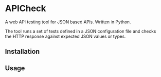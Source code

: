 # APICheck

A web API testing tool for JSON based APIs. Written in Python.

The tool runs a set of tests defined in a JSON configuration file and
checks the HTTP response against expected JSON values or types. 

## Installation

## Usage

### 